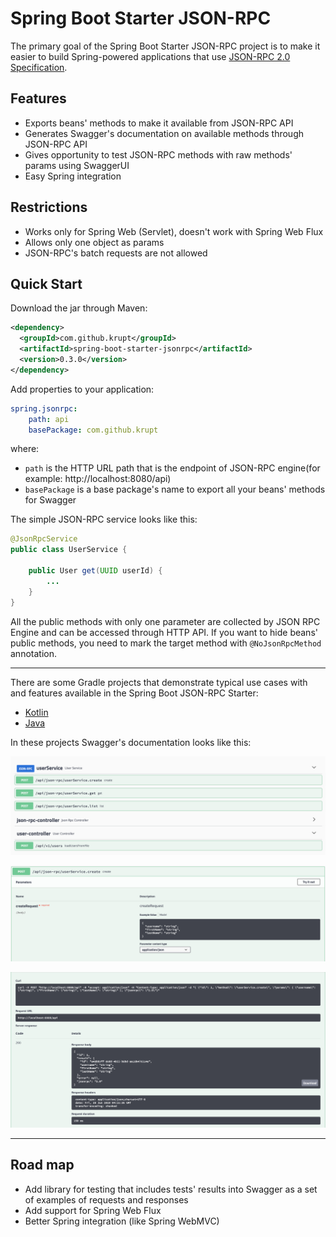 # Spring Boot Starter JSON-RPC
The primary goal of the Spring Boot Starter JSON-RPC project is to make it easier to build Spring-powered applications that use [JSON-RPC 2.0 Specification](https://www.jsonrpc.org/specification).

## Features ##

* Exports beans' methods to make it available from JSON-RPC API
* Generates Swagger's documentation on available methods through JSON-RPC API
* Gives opportunity to test JSON-RPC methods with raw methods' params using SwaggerUI
* Easy Spring integration

## Restrictions ##
* Works only for Spring Web (Servlet), doesn't work with Spring Web Flux
* Allows only one object as params
* JSON-RPC's batch requests are not allowed

## Quick Start ##
Download the jar through Maven:

```xml
<dependency>
  <groupId>com.github.krupt</groupId>
  <artifactId>spring-boot-starter-jsonrpc</artifactId>
  <version>0.3.0</version>
</dependency>
```

Add properties to your application:

```yml
spring.jsonrpc:
    path: api
    basePackage: com.github.krupt
```
where:
- `path` is the HTTP URL path that is the endpoint of JSON-RPC engine(for example: http://localhost:8080/api)
- `basePackage` is a base package's name to export all your beans' methods for Swagger

The simple JSON-RPC service looks like this: 
```java
@JsonRpcService
public class UserService {

    public User get(UUID userId) {
        ...
    }
}

```

All the public methods with only one parameter are collected by JSON RPC Engine and can be accessed through HTTP API. If you want to hide beans' public methods, you need to mark the target method with `@NoJsonRpcMethod` annotation.

---

There are some Gradle projects that demonstrate typical use cases with and features available in the Spring Boot JSON-RPC Starter:
* [Kotlin](https://github.com/krupt/spring-boot-starter-jsonrpc-example)
* [Java](https://github.com/krupt/spring-boot-starter-jsonrpc-example-java)

In these projects Swagger's documentation looks like this:

![Swagger's documentation](https://github.com/krupt/spring-boot-starter-jsonrpc/raw/master/images/methods.png)

![Information of JSON-RPC method](https://github.com/krupt/spring-boot-starter-jsonrpc/raw/master/images/method_params.png)

![Trying JSON-RPC method](https://github.com/krupt/spring-boot-starter-jsonrpc/raw/master/images/method_trying.png)

---

## Road map ##
* Add library for testing that includes tests' results into Swagger as a set of examples of requests and responses
* Add support for Spring Web Flux
* Better Spring integration (like Spring WebMVC)
